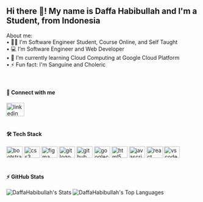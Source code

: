 <h2 align="left">Hi there 👋! My name is Daffa Habibullah and I'm a Student, from Indonesia</h2>


<p align="left">About me:<br>• 👨‍💻 I'm Software Engineer Student, Course Online, and Self Taught<br>• 💻 I’m Software Engineer and Web Developer<br>• 🌱 I’m currently learning Cloud Computing at Google Cloud Platform<br>• ⚡ Fun fact: I'm Sanguine and Choleric</p>


<br clear="both">

<h4 align="left">🔗 Connect with me</h4>

<div align="left">
  <a href="https://www.linkedin.com/in/daffa-habibullah-5a4583262/" target="_blank">
    <img src="https://raw.githubusercontent.com/maurodesouza/profile-readme-generator/master/src/assets/icons/social/linkedin/default.svg" width="47" height="35" alt="linkedin logo"  />
  </a>
</div>


<br clear="both">

<h4 align="left">🛠️ Tech Stack</h4>

<div align="left">
  <img src="https://cdn.jsdelivr.net/gh/devicons/devicon/icons/bootstrap/bootstrap-original.svg" height="30" width="42" alt="bootstrap logo"  />
  <img src="https://cdn.jsdelivr.net/gh/devicons/devicon/icons/css3/css3-original.svg" height="30" width="42" alt="css3 logo"  />
  <img src="https://cdn.jsdelivr.net/gh/devicons/devicon/icons/figma/figma-original.svg" height="30" width="42" alt="figma logo"  />
  <img src="https://cdn.jsdelivr.net/gh/devicons/devicon/icons/git/git-original.svg" height="30" width="42" alt="git logo"  />
  <img src="https://cdn.jsdelivr.net/gh/devicons/devicon/icons/github/github-original.svg" height="30" width="42" alt="github logo"  />
  <img src="https://cdn.jsdelivr.net/gh/devicons/devicon/icons/googlecloud/googlecloud-original.svg" height="30" width="42" alt="googlecloud logo"  />
  <img src="https://cdn.jsdelivr.net/gh/devicons/devicon/icons/html5/html5-original.svg" height="30" width="42" alt="html5 logo"  />
  <img src="https://cdn.jsdelivr.net/gh/devicons/devicon/icons/javascript/javascript-original.svg" height="30" width="42" alt="javascript logo"  />
  <img src="https://cdn.jsdelivr.net/gh/devicons/devicon/icons/react/react-original.svg" height="30" width="42" alt="react logo"  />
  <img src="https://cdn.jsdelivr.net/gh/devicons/devicon/icons/vscode/vscode-original.svg" height="30" width="42" alt="vscode logo"  />
</div>


<br clear="both">

<h4 align="left">⚡ GitHub Stats</h4>

![DaffaHabibullah's Stats](https://github-readme-stats.vercel.app/api?username=DaffaHabibullah&theme=algolia&show_icons=true&hide_border=false&count_private=true)
![DaffaHabibullah's Top Languages](https://github-readme-stats.vercel.app/api/top-langs/?username=DaffaHabibullah&theme=algolia&show_icons=true&hide_border=false&layout=compact)
